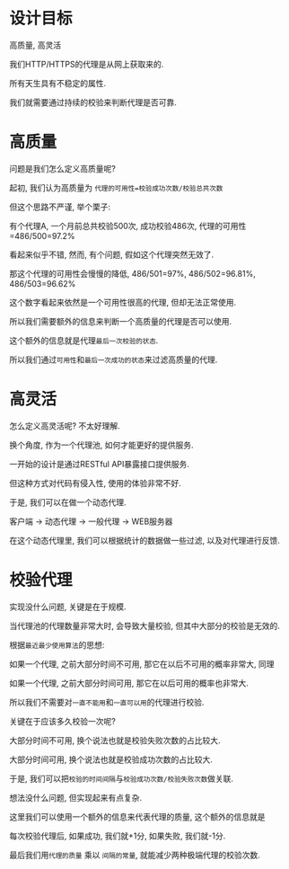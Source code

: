 # 设计目标

高质量, 高灵活

我们HTTP/HTTPS的代理是从网上获取来的.

所有天生具有不稳定的属性.

我们就需要通过持续的校验来判断代理是否可靠.

# 高质量

问题是我们怎么定义高质量呢?

起初, 我们认为高质量为 `代理的可用性=校验成功次数/校验总共次数`

但这个思路不严谨, 举个栗子:

有个代理A, 一个月前总共校验500次, 成功校验486次, 代理的可用性=486/500=97.2%

看起来似乎不错, 然而, 有个问题, 假如这个代理突然无效了.

那这个代理的可用性会慢慢的降低, 486/501=97%, 486/502=96.81%, 486/503=96.62%

这个数字看起来依然是一个可用性很高的代理, 但却无法正常使用.

所以我们需要额外的信息来判断一个高质量的代理是否可以使用.

这个额外的信息就是代理`最后一次校验的状态`.

所以我们通过`可用性`和`最后一次成功的状态`来过滤高质量的代理.

# 高灵活

怎么定义高灵活呢? 不太好理解.

换个角度, 作为一个代理池, 如何才能更好的提供服务.

一开始的设计是通过RESTful API暴露接口提供服务.

但这种方式对代码有侵入性, 使用的体验非常不好.

于是, 我们可以在做一个动态代理. 

客户端 -> 动态代理 -> 一般代理 -> WEB服务器

在这个动态代理里, 我们可以根据统计的数据做一些过滤, 以及对代理进行反馈.

# 校验代理

实现没什么问题, 关键是在于规模.

当代理池的代理数量非常大时, 会导致大量校验, 但其中大部分的校验是无效的.

根据`最近最少使用算法`的思想:

如果一个代理, 之前大部分时间不可用, 那它在以后不可用的概率非常大, 同理

如果一个代理, 之前大部分时间可用, 那它在以后可用的概率也非常大.

所以我们不需要对`一直不能用`和`一直可以用`的代理进行校验.

关键在于应该多久校验一次呢?

大部分时间不可用, 换个说法也就是校验失败次数的占比较大.

大部分时间可用, 换个说法也就是校验成功次数的占比较大.

于是, 我们可以把`校验的时间间隔`与`校验成功次数/校验失败次数`做关联.

想法没什么问题, 但实现起来有点复杂.

这里我们可以使用一个额外的信息来代表代理的质量, 这个额外的信息就是

每次校验代理后, 如果成功, 我们就+1分, 如果失败, 我们就-1分.

最后我们用`代理的质量` 乘以 `间隔的常量`, 就能减少两种极端代理的校验次数.